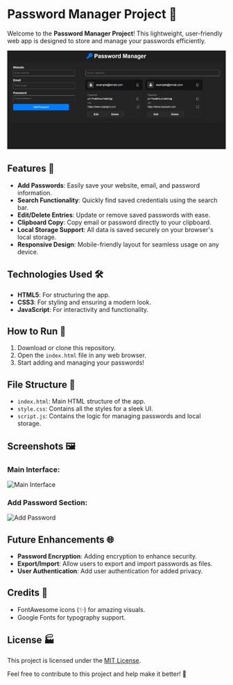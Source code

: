 # Password Manager Project 🔐

Welcome to the **Password Manager Project**! This lightweight, user-friendly web app is designed to store and manage your passwords efficiently.

![Password Manager Banner](./assets/image.png) <!-- Replace this with an actual image URL if available -->

## Features 🎉
- **Add Passwords**: Easily save your website, email, and password information.
- **Search Functionality**: Quickly find saved credentials using the search bar.
- **Edit/Delete Entries**: Update or remove saved passwords with ease.
- **Clipboard Copy**: Copy email or password directly to your clipboard.
- **Local Storage Support**: All data is saved securely on your browser's local storage.
- **Responsive Design**: Mobile-friendly layout for seamless usage on any device.

## Technologies Used 🛠️
- **HTML5**: For structuring the app.
- **CSS3**: For styling and ensuring a modern look.
- **JavaScript**: For interactivity and functionality.

## How to Run 🏃
1. Download or clone this repository.
2. Open the `index.html` file in any web browser.
3. Start adding and managing your passwords!

## File Structure 📂
- `index.html`: Main HTML structure of the app.
- `style.css`: Contains all the styles for a sleek UI.
- `script.js`: Contains the logic for managing passwords and local storage.

## Screenshots 🖼
### Main Interface:
![Main Interface](https://via.placeholder.com/400x300.png?text=Main+Interface) <!-- Replace this with an actual screenshot -->

### Add Password Section:
![Add Password](https://via.placeholder.com/400x300.png?text=Add+Password) <!-- Replace this with an actual screenshot -->

## Future Enhancements 🌐
- **Password Encryption**: Adding encryption to enhance security.
- **Export/Import**: Allow users to export and import passwords as files.
- **User Authentication**: Add user authentication for added privacy.

## Credits 💖
- FontAwesome icons (✨) for amazing visuals.
- Google Fonts for typography support.

## License 🏭
This project is licensed under the [MIT License](LICENSE).

Feel free to contribute to this project and help make it better! 🎉

